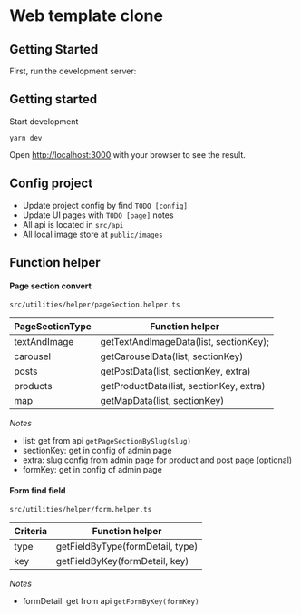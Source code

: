 # Web template clone

## Getting Started

First, run the development server:

## Getting started

Start development

```
yarn dev
```

Open [http://localhost:3000](http://localhost:3000) with your browser to see the result.

## Config project

- Update project config by find `TODO [config]`
- Update UI pages with `TODO [page]` notes
- All api is located in `src/api`
- All local image store at `public/images`

## Function helper

#### Page section convert

```
src/utilities/helper/pageSection.helper.ts
```

| PageSectionType | Function helper                         |
| --------------- | ----------------------------------------|
| textAndImage    | getTextAndImageData(list, sectionKey);  |
| carousel        | getCarouselData(list, sectionKey)       |
| posts           | getPostData(list, sectionKey, extra)    |
| products        | getProductData(list, sectionKey, extra) |
| map             | getMapData(list, sectionKey)            |

_Notes_

- list: get from api `getPageSectionBySlug(slug)`
- sectionKey: get in config of admin page
- extra: slug config from admin page for product and post page (optional)
- formKey: get in config of admin page

#### Form find field 

```
src/utilities/helper/form.helper.ts
```

| Criteria | Function helper                  |
| -------- | -------------------------------- |
| type     | getFieldByType(formDetail, type) |
| key      | getFieldByKey(formDetail, key)   |

_Notes_

- formDetail: get from api `getFormByKey(formKey)`